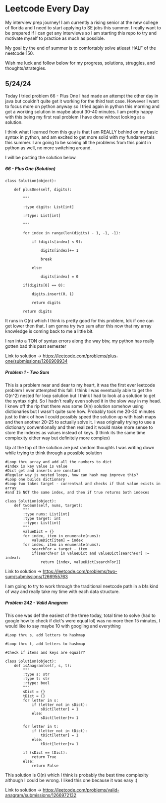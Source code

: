 # Leetcode Every Day
My interview prep journey! I am currently a rising senior at the new college of florida and I need to start applying to SE jobs this summer. I really want to be prepared if I can get any interviews so I am starting this repo to try and motivate myself to practice as much as possible.

My goal by the end of summer is to comfortably solve atleast HALF of the neetcode 150.

Wish me luck and follow below for my progress, solutions, struggles, and thoughts/strategies.

## 5/24/24 

Today I tried problem 66 - Plus One
I had made an attempt the other day in java but couldn't quite get it working for the third test case. However I want to focus more on python anyway so I tried again in python this morning and got a working solution in maybe about 30-40 minutes. I am pretty happy with this being my first real problem I have done without looking at a solution.

I think what I learned from this guy is that I am REALLY behind on my basic syntax in python, and am excited to get more solid with my fundamentals this summer. I am going to be solving all the problems from this point in python as well, no more switching around.

I will be posting the solution below

##### 66 - Plus One (Solution)

```
class Solution(object):

    def plusOne(self, digits):

        """

        :type digits: List[int]

        :rtype: List[int]

        """

        for index in range(len(digits) - 1, -1, -1):

            if (digits[index] < 9):

                digits[index]+= 1

                break

            else:

                digits[index] = 0

        if(digits[0] == 0):

            digits.insert(0, 1)

            return digits

        return digits
```

It runs in O(n) which I think is pretty good for this problem, Idk if one can get lower then that. I am gonna try two sum after this now that my array knowledge is coming back to me a little bit.

I ran into a TON of syntax errors along the way btw, my python has really gotten bad this past semester 

Link to solution -> https://leetcode.com/problems/plus-one/submissions/1266909934


##### Problem 1 - Two Sum

This is a problem near and dear to my heart, it was the first ever leetcode problem I ever attempted this fall. I think I was eventually able to get the O(n^2) nested for loop solution but I think I had to look at a solution to get the syntax right. So I hadn't really even solved it in the slow way in my head. I knew off the rip that there was some O(n) solution somehow using dictionaries but I wasn't quite sure how. Probably took me 20-30 minutes just to think of how I could possibly speed the solution up with hash maps and then another 20-25 to actually solve it. I was originally trying to use a dictionary conventionally and then realized it would make more sense to store the indexes as values instead of keys. (I think its the same time complexity either way but definitely more complex) 

Up at the top of the solution are just random thoughts I was writing down while trying to think through a possible solution

```
#Loop thru array and add all the numbers to dict
#Index is key value is value
#Dict get and inserts are constant
#Regular way is nested loops, how can hash map improve this?
#Loop one builds dictionary
#Loop two takes target - currentval and checks if that value exists in array
#and IS NOT the same index, and then if true returns both indexes

class Solution(object):
    def twoSum(self, nums, target):
        """
        :type nums: List[int]
        :type target: int
        :rtype: List[int]
        """
        valueDict = {}
        for index, item in enumerate(nums):
            valueDict[item] = index
        for index, item in enumerate(nums):
            searchFor = target - item
            if(searchFor in valueDict and valueDict[searchFor] != index):
                return [index, valueDict[searchFor]]
```

Link to solution -> https://leetcode.com/problems/two-sum/submissions/1266955763

I am going to try to work through the traditional neetcode path in a bfs kind of way and really take my time with each data structure.

##### Problem 242 - Valid Anagram

This one was def the easiest of the three today, total time to solve (had to google how to check if dict's were equal lol) was no more then 15 minutes, I would like to say maybe 10 with googling and everything

```
#Loop thru s, add letters to hashmap

#Loop thru t, add letters to hashmap

#Check if items and keys are equal??

class Solution(object):
    def isAnagram(self, s, t):
        """
        :type s: str
        :type t: str
        :rtype: bool
        """
        sDict = {}
        tDict = {}
        for letter in s:
            if (letter not in sDict):
                sDict[letter] = 1
            else:
                sDict[letter]+= 1

        for letter in t:
            if (letter not in tDict):
                tDict[letter] = 1
            else:
                tDict[letter]+= 1

        if (sDict == tDict):
            return True
        else:
            return False
```

This solution is O(n) which I think is probably the best time complexity although I could be wrong. I liked this one because it was easy :)

Link to solution -> https://leetcode.com/problems/valid-anagram/submissions/1266972132

